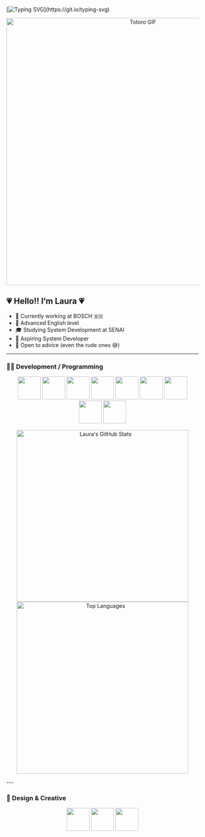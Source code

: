 [![Typing SVG](https://readme-typing-svg.herokuapp.com/?color=FFA1FF&size=40&center=true&vCenter=true&width=1000&lines=Hi+There!+Welcome+to+my+GitHub+profile;My+name+is+Laura!)](https://git.io/typing-svg)

<p align="center">
  <img src="https://media.giphy.com/media/MDJ9IbxxvDUQM/giphy.gif" alt="Totoro GIF" width="700"/>
</p>

## 💗 Hello!! I’m Laura 💗
- 🔭 Currently working at BOSCH 🇧🇷  
- 🧡 Advanced English level  
- 🎓 Studying System Development at SENAI  
- 💛 Aspiring System Developer  
- 💚 Open to advice (even the rude ones 😅)  

---

### 👩‍💻 Development / Programming  

<p align="center">
  <a href="https://developer.mozilla.org/en-US/docs/Web/HTML"><img src="https://cdn.jsdelivr.net/gh/devicons/devicon/icons/html5/html5-original.svg" width="60" height="60"/></a>
  <a href="https://developer.mozilla.org/en-US/docs/Web/CSS"><img src="https://cdn.jsdelivr.net/gh/devicons/devicon/icons/css3/css3-original.svg" width="60" height="60"/></a>
  <a href="https://developer.mozilla.org/en-US/docs/Web/JavaScript"><img src="https://cdn.jsdelivr.net/gh/devicons/devicon/icons/javascript/javascript-original.svg" width="60" height="60"/></a>
  <a href="https://www.python.org/"><img src="https://cdn.jsdelivr.net/gh/devicons/devicon/icons/python/python-original.svg" width="60" height="60"/></a>
  <a href="https://www.java.com/"><img src="https://cdn.jsdelivr.net/gh/devicons/devicon/icons/java/java-original.svg" width="60" height="60"/></a>
  <a href="https://angular.io/"><img src="https://cdn.jsdelivr.net/gh/devicons/devicon/icons/angularjs/angularjs-original.svg" width="60" height="60"/></a>
  <a href="https://www.typescriptlang.org/"><img src="https://cdn.jsdelivr.net/gh/devicons/devicon/icons/typescript/typescript-original.svg" width="60" height="60"/></a>
  <a href="https://reactjs.org/"><img src="https://cdn.jsdelivr.net/gh/devicons/devicon/icons/react/react-original.svg" width="60" height="60"/></a>
  <a href="https://www.sqlite.org/"><img src="https://cdn.jsdelivr.net/gh/devicons/devicon/icons/sqlite/sqlite-original.svg" width="60" height="60"/></a>
</p>

<p align="center">
  <img src="https://github-readme-stats.vercel.app/api?username=Lauramendzvie&show_icons=true&theme=radical" alt="Laura's GitHub Stats" width="450"/>
  <img src="https://github-readme-stats.vercel.app/api/top-langs/?username=Lauramendzvie&layout=compact&langs_count=7&theme=radical" alt="Top Languages" width="450"/>
</p>
---

### 🎨 Design & Creative  

<p align="center">
  <a href="https://www.figma.com/"><img src="https://cdn.jsdelivr.net/gh/devicons/devicon/icons/figma/figma-original.svg" width="60" height="60"/></a>
  <a href="https://www.canva.com/"><img src="https://cdn.jsdelivr.net/gh/devicons/devicon/icons/canva/canva-original.svg" width="60" height="60"/></a>
  <a href="https://www.blender.org/"><img src="https://upload.wikimedia.org/wikipedia/commons/0/0c/Blender_logo_no_text.svg" width="60" height="60"/></a>
</p>
